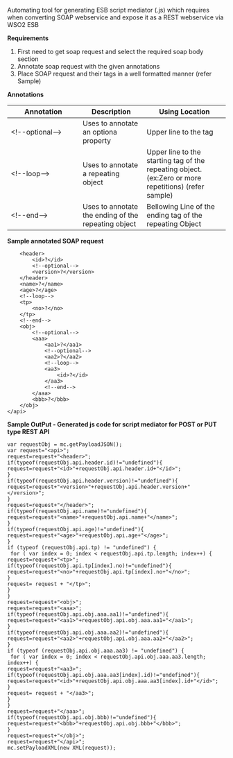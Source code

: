 Automating tool for generating ESB script mediator (.js) which requires when converting SOAP webservice and expose it as a REST webservice via WSO2 ESB

<b>Requirements</b>

1. First need to get soap request and select the required soap body section
2. Annotate soap request with the given annotations
3. Place SOAP request and their tags in a well formatted manner (refer Sample)

<b>Annotations</b>
<table>
<thead><th>Annotation</th><th>Description</th><th>Using Location</th></thead>
<tbody>
<tr><td width="150px">&lt;!--optional--&gt;</td><td>Uses to annotate an optiona property</td><td>Upper line to the tag</td></tr>
<tr><td> &lt;!--loop--&gt;</td><td>Uses to annotate a repeating object</td><td>Upper line to the starting tag of the repeating object.(ex:Zero or more repetitions) (refer sample)</td></tr>
<tr><td> &lt;!--end--&gt;</td><td>Uses to annotate the ending of the repeating object</td><td>Bellowing Line of the ending tag of the repeating Object</td></tr>
</tbody>
</table>

<b>Sample annotated SOAP request</b>
```<api>
	<header>
		<id>?</id>
		<!--optional-->
		<version>?</version>
	</header>
	<name>?</name>
	<age>?</age>
	<!--loop-->
	<tp>
		<no>?</no>
	</tp>
	<!--end-->
	<obj>
		<!--optional-->
		<aaa>
			<aa1>?</aa1>
			<!--optional-->
			<aa2>?</aa2>
			<!--loop-->
			<aa3>
				<id>?</id>
			</aa3>
			<!--end-->
		</aaa>
		<bbb>?</bbb>
	</obj>
</api>
```

<b>Sample OutPut - Generated js code for script mediator for POST or PUT type REST API</b>
```
var requestObj = mc.getPayloadJSON();
var request="<api>";
request=request+"<header>";
if(typeof(requestObj.api.header.id)!="undefined"){
request=request+"<id>"+requestObj.api.header.id+"</id>";
}
if(typeof(requestObj.api.header.version)!="undefined"){
request=request+"<version>"+requestObj.api.header.version+"</version>";
}
request=request+"</header>";
if(typeof(requestObj.api.name)!="undefined"){
request=request+"<name>"+requestObj.api.name+"</name>";
}
if(typeof(requestObj.api.age)!="undefined"){
request=request+"<age>"+requestObj.api.age+"</age>";
}
if (typeof (requestObj.api.tp) != "undefined") {
 for ( var index = 0; index < requestObj.api.tp.length; index++) {
request=request+"<tp>";
if(typeof(requestObj.api.tp[index].no)!="undefined"){
request=request+"<no>"+requestObj.api.tp[index].no+"</no>";
}
request= request + "</tp>";
}
}
request=request+"<obj>";
request=request+"<aaa>";
if(typeof(requestObj.api.obj.aaa.aa1)!="undefined"){
request=request+"<aa1>"+requestObj.api.obj.aaa.aa1+"</aa1>";
}
if(typeof(requestObj.api.obj.aaa.aa2)!="undefined"){
request=request+"<aa2>"+requestObj.api.obj.aaa.aa2+"</aa2>";
}
if (typeof (requestObj.api.obj.aaa.aa3) != "undefined") {
 for ( var index = 0; index < requestObj.api.obj.aaa.aa3.length; index++) {
request=request+"<aa3>";
if(typeof(requestObj.api.obj.aaa.aa3[index].id)!="undefined"){
request=request+"<id>"+requestObj.api.obj.aaa.aa3[index].id+"</id>";
}
request= request + "</aa3>";
}
}
request=request+"</aaa>";
if(typeof(requestObj.api.obj.bbb)!="undefined"){
request=request+"<bbb>"+requestObj.api.obj.bbb+"</bbb>";
}
request=request+"</obj>";
request=request+"</api>";
mc.setPayloadXML(new XML(request));
```




